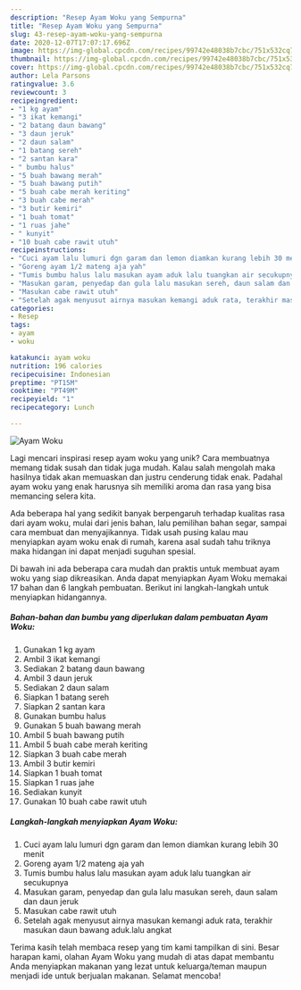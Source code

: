 ```yaml
---
description: "Resep Ayam Woku yang Sempurna"
title: "Resep Ayam Woku yang Sempurna"
slug: 43-resep-ayam-woku-yang-sempurna
date: 2020-12-07T17:07:17.696Z
image: https://img-global.cpcdn.com/recipes/99742e48038b7cbc/751x532cq70/ayam-woku-foto-resep-utama.jpg
thumbnail: https://img-global.cpcdn.com/recipes/99742e48038b7cbc/751x532cq70/ayam-woku-foto-resep-utama.jpg
cover: https://img-global.cpcdn.com/recipes/99742e48038b7cbc/751x532cq70/ayam-woku-foto-resep-utama.jpg
author: Lela Parsons
ratingvalue: 3.6
reviewcount: 3
recipeingredient:
- "1 kg ayam"
- "3 ikat kemangi"
- "2 batang daun bawang"
- "3 daun jeruk"
- "2 daun salam"
- "1 batang sereh"
- "2 santan kara"
- " bumbu halus"
- "5 buah bawang merah"
- "5 buah bawang putih"
- "5 buah cabe merah keriting"
- "3 buah cabe merah"
- "3 butir kemiri"
- "1 buah tomat"
- "1 ruas jahe"
- " kunyit"
- "10 buah cabe rawit utuh"
recipeinstructions:
- "Cuci ayam lalu lumuri dgn garam dan lemon diamkan kurang lebih 30 menit"
- "Goreng ayam 1/2 mateng aja yah"
- "Tumis bumbu halus lalu masukan ayam aduk lalu tuangkan air secukupnya"
- "Masukan garam, penyedap dan gula lalu masukan sereh, daun salam dan daun jeruk"
- "Masukan cabe rawit utuh"
- "Setelah agak menyusut airnya masukan kemangi aduk rata, terakhir masukan daun bawang aduk.lalu angkat"
categories:
- Resep
tags:
- ayam
- woku

katakunci: ayam woku 
nutrition: 196 calories
recipecuisine: Indonesian
preptime: "PT15M"
cooktime: "PT49M"
recipeyield: "1"
recipecategory: Lunch

---
```



![Ayam Woku](https://img-global.cpcdn.com/recipes/99742e48038b7cbc/751x532cq70/ayam-woku-foto-resep-utama.jpg)

Lagi mencari inspirasi resep ayam woku yang unik? Cara membuatnya memang tidak susah dan tidak juga mudah. Kalau salah mengolah maka hasilnya tidak akan memuaskan dan justru cenderung tidak enak. Padahal ayam woku yang enak harusnya sih memiliki aroma dan rasa yang bisa memancing selera kita.

Ada beberapa hal yang sedikit banyak berpengaruh terhadap kualitas rasa dari ayam woku, mulai dari jenis bahan, lalu pemilihan bahan segar, sampai cara membuat dan menyajikannya. Tidak usah pusing kalau mau menyiapkan ayam woku enak di rumah, karena asal sudah tahu triknya maka hidangan ini dapat menjadi suguhan spesial.




Di bawah ini ada beberapa cara mudah dan praktis untuk membuat ayam woku yang siap dikreasikan. Anda dapat menyiapkan Ayam Woku memakai 17 bahan dan 6 langkah pembuatan. Berikut ini langkah-langkah untuk menyiapkan hidangannya.

<!--inarticleads1-->

##### Bahan-bahan dan bumbu yang diperlukan dalam pembuatan Ayam Woku:

1. Gunakan 1 kg ayam
1. Ambil 3 ikat kemangi
1. Sediakan 2 batang daun bawang
1. Ambil 3 daun jeruk
1. Sediakan 2 daun salam
1. Siapkan 1 batang sereh
1. Siapkan 2 santan kara
1. Gunakan  bumbu halus
1. Gunakan 5 buah bawang merah
1. Ambil 5 buah bawang putih
1. Ambil 5 buah cabe merah keriting
1. Siapkan 3 buah cabe merah
1. Ambil 3 butir kemiri
1. Siapkan 1 buah tomat
1. Siapkan 1 ruas jahe
1. Sediakan  kunyit
1. Gunakan 10 buah cabe rawit utuh




<!--inarticleads2-->

##### Langkah-langkah menyiapkan Ayam Woku:

1. Cuci ayam lalu lumuri dgn garam dan lemon diamkan kurang lebih 30 menit
1. Goreng ayam 1/2 mateng aja yah
1. Tumis bumbu halus lalu masukan ayam aduk lalu tuangkan air secukupnya
1. Masukan garam, penyedap dan gula lalu masukan sereh, daun salam dan daun jeruk
1. Masukan cabe rawit utuh
1. Setelah agak menyusut airnya masukan kemangi aduk rata, terakhir masukan daun bawang aduk.lalu angkat




Terima kasih telah membaca resep yang tim kami tampilkan di sini. Besar harapan kami, olahan Ayam Woku yang mudah di atas dapat membantu Anda menyiapkan makanan yang lezat untuk keluarga/teman maupun menjadi ide untuk berjualan makanan. Selamat mencoba!
